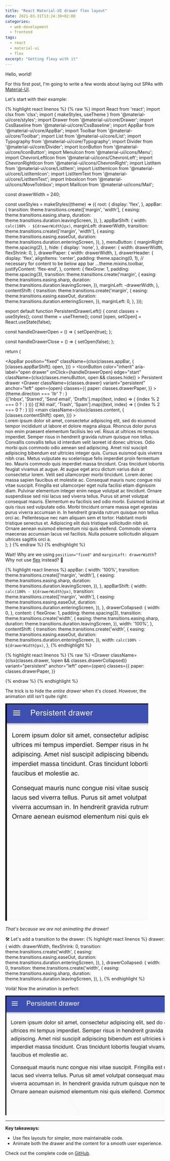 ```yaml
---
title: "React Material-UI drawer flex layout"
date: 2021-03-31T13:24:30+02:00
categories:
  - web-development
  - frontend
tags:
  - react
  - material-ui
  - flex
excerpt: "Getting flexy with it"
---
```


Hello, world!

For this first post, I'm going to write a few words about laying out SPAs with [Material-UI][material-ui].

Let's start with their example:

{% highlight react linenos %}
{% raw %}
import React from 'react';
import clsx from 'clsx';
import { makeStyles, useTheme } from '@material-ui/core/styles';
import Drawer from '@material-ui/core/Drawer';
import CssBaseline from '@material-ui/core/CssBaseline';
import AppBar from '@material-ui/core/AppBar';
import Toolbar from '@material-ui/core/Toolbar';
import List from '@material-ui/core/List';
import Typography from '@material-ui/core/Typography';
import Divider from '@material-ui/core/Divider';
import IconButton from '@material-ui/core/IconButton';
import MenuIcon from '@material-ui/icons/Menu';
import ChevronLeftIcon from '@material-ui/icons/ChevronLeft';
import ChevronRightIcon from '@material-ui/icons/ChevronRight';
import ListItem from '@material-ui/core/ListItem';
import ListItemIcon from '@material-ui/core/ListItemIcon';
import ListItemText from '@material-ui/core/ListItemText';
import InboxIcon from '@material-ui/icons/MoveToInbox';
import MailIcon from '@material-ui/icons/Mail';

const drawerWidth = 240;

const useStyles = makeStyles((theme) => ({
  root: {
    display: 'flex',
  },
  appBar: {
    transition: theme.transitions.create(['margin', 'width'], {
      easing: theme.transitions.easing.sharp,
      duration: theme.transitions.duration.leavingScreen,
    }),
  },
  appBarShift: {
    width: `calc(100% - ${drawerWidth}px)`,
    marginLeft: drawerWidth,
    transition: theme.transitions.create(['margin', 'width'], {
      easing: theme.transitions.easing.easeOut,
      duration: theme.transitions.duration.enteringScreen,
    }),
  },
  menuButton: {
    marginRight: theme.spacing(2),
  },
  hide: {
    display: 'none',
  },
  drawer: {
    width: drawerWidth,
    flexShrink: 0,
  },
  drawerPaper: {
    width: drawerWidth,
  },
  drawerHeader: {
    display: 'flex',
    alignItems: 'center',
    padding: theme.spacing(0, 1),
    // necessary for content to be below app bar
    ...theme.mixins.toolbar,
    justifyContent: 'flex-end',
  },
  content: {
    flexGrow: 1,
    padding: theme.spacing(3),
    transition: theme.transitions.create('margin', {
      easing: theme.transitions.easing.sharp,
      duration: theme.transitions.duration.leavingScreen,
    }),
    marginLeft: -drawerWidth,
  },
  contentShift: {
    transition: theme.transitions.create('margin', {
      easing: theme.transitions.easing.easeOut,
      duration: theme.transitions.duration.enteringScreen,
    }),
    marginLeft: 0,
  },
}));

export default function PersistentDrawerLeft() {
  const classes = useStyles();
  const theme = useTheme();
  const [open, setOpen] = React.useState(false);

  const handleDrawerOpen = () => {
    setOpen(true);
  };

  const handleDrawerClose = () => {
    setOpen(false);
  };

  return (
    <div className={classes.root}>
      <CssBaseline />
      <AppBar
        position="fixed"
        className={clsx(classes.appBar, {
          [classes.appBarShift]: open,
        })}
      >
        <Toolbar>
          <IconButton
            color="inherit"
            aria-label="open drawer"
            onClick={handleDrawerOpen}
            edge="start"
            className={clsx(classes.menuButton, open && classes.hide)}
          >
            <MenuIcon />
          </IconButton>
          <Typography variant="h6" noWrap>
            Persistent drawer
          </Typography>
        </Toolbar>
      </AppBar>
      <Drawer
        className={classes.drawer}
        variant="persistent"
        anchor="left"
        open={open}
        classes={{
          paper: classes.drawerPaper,
        }}
      >
        <div className={classes.drawerHeader}>
          <IconButton onClick={handleDrawerClose}>
            {theme.direction === 'ltr' ? <ChevronLeftIcon /> : <ChevronRightIcon />}
          </IconButton>
        </div>
        <Divider />
        <List>
          {['Inbox', 'Starred', 'Send email', 'Drafts'].map((text, index) => (
            <ListItem button key={text}>
              <ListItemIcon>{index % 2 === 0 ? <InboxIcon /> : <MailIcon />}</ListItemIcon>
              <ListItemText primary={text} />
            </ListItem>
          ))}
        </List>
        <Divider />
        <List>
          {['All mail', 'Trash', 'Spam'].map((text, index) => (
            <ListItem button key={text}>
              <ListItemIcon>{index % 2 === 0 ? <InboxIcon /> : <MailIcon />}</ListItemIcon>
              <ListItemText primary={text} />
            </ListItem>
          ))}
        </List>
      </Drawer>
      <main
        className={clsx(classes.content, {
          [classes.contentShift]: open,
        })}
      >
        <div className={classes.drawerHeader} />
        <Typography paragraph>
          Lorem ipsum dolor sit amet, consectetur adipiscing elit, sed do eiusmod tempor incididunt
          ut labore et dolore magna aliqua. Rhoncus dolor purus non enim praesent elementum
          facilisis leo vel. Risus at ultrices mi tempus imperdiet. Semper risus in hendrerit
          gravida rutrum quisque non tellus. Convallis convallis tellus id interdum velit laoreet id
          donec ultrices. Odio morbi quis commodo odio aenean sed adipiscing. Amet nisl suscipit
          adipiscing bibendum est ultricies integer quis. Cursus euismod quis viverra nibh cras.
          Metus vulputate eu scelerisque felis imperdiet proin fermentum leo. Mauris commodo quis
          imperdiet massa tincidunt. Cras tincidunt lobortis feugiat vivamus at augue. At augue eget
          arcu dictum varius duis at consectetur lorem. Velit sed ullamcorper morbi tincidunt. Lorem
          donec massa sapien faucibus et molestie ac.
        </Typography>
        <Typography paragraph>
          Consequat mauris nunc congue nisi vitae suscipit. Fringilla est ullamcorper eget nulla
          facilisi etiam dignissim diam. Pulvinar elementum integer enim neque volutpat ac
          tincidunt. Ornare suspendisse sed nisi lacus sed viverra tellus. Purus sit amet volutpat
          consequat mauris. Elementum eu facilisis sed odio morbi. Euismod lacinia at quis risus sed
          vulputate odio. Morbi tincidunt ornare massa eget egestas purus viverra accumsan in. In
          hendrerit gravida rutrum quisque non tellus orci ac. Pellentesque nec nam aliquam sem et
          tortor. Habitant morbi tristique senectus et. Adipiscing elit duis tristique sollicitudin
          nibh sit. Ornare aenean euismod elementum nisi quis eleifend. Commodo viverra maecenas
          accumsan lacus vel facilisis. Nulla posuere sollicitudin aliquam ultrices sagittis orci a.
        </Typography>
      </main>
    </div>
  );
}
{% endraw %}
{% endhighlight %}

Wait! Why are we using `position="fixed"` and `marginLeft: drawerWidth`? Why not use [flex][flex-csstricks] instead? 🤩

{% highlight react linenos %}
  appBar: {
    width: '100%',
    transition: theme.transitions.create(['margin', 'width'], {
      easing: theme.transitions.easing.sharp,
      duration: theme.transitions.duration.leavingScreen,
    }),
  },
  appBarShift: {
    width: `calc(100% - ${drawerWidth}px)`,
    transition: theme.transitions.create(['margin', 'width'], {
      easing: theme.transitions.easing.easeOut,
      duration: theme.transitions.duration.enteringScreen,
    }),
  },
  drawerCollapsed: {
    width: 0,
  },
  content: {
    flexGrow: 1,
    padding: theme.spacing(3),
    transition: theme.transitions.create('width', {
      easing: theme.transitions.easing.sharp,
      duration: theme.transitions.duration.leavingScreen,
    }),
    width: '100%',
  },
  contentShift: {
    transition: theme.transitions.create('width', {
      easing: theme.transitions.easing.easeOut,
      duration: theme.transitions.duration.enteringScreen,
    }),
    width: `calc(100% - ${drawerWidth}px)`,
  },
{% endhighlight %}

{% highlight react linenos %}
{% raw %}
<Drawer
    className={clsx(classes.drawer, !open && classes.drawerCollapsed)}
    variant="persistent"
    anchor="left"
    open={open}
    classes={{
      paper: classes.drawerPaper,
    }}
>
{% endraw %}
{% endhighlight %}

The trick is to hide the _entire drawer_ when it's closed. However, the animation still isn't quite right:

![side-menu-slow-animation](/assets/images/2021-03-31-material-ui-drawer-flex-layout/side-menu-slow-animation.gif)

_That's because we are not animating the drawer!_

🛠 Let's add a transition to the drawer:
{% highlight react linenos %}
drawer: {
    width: drawerWidth,
    flexShrink: 0,
    transition: theme.transitions.create('width', {
      easing: theme.transitions.easing.easeOut,
      duration: theme.transitions.duration.enteringScreen,
    }),
  },
  drawerCollapsed: {
    width: 0,
    transition: theme.transitions.create('width', {
      easing: theme.transitions.easing.sharp,
      duration: theme.transitions.duration.leavingScreen,
    }),
  },
{% endhighlight %}

Voilà! Now the animation is perfect:

![side-menu-perfect-animation](/assets/images/2021-03-31-material-ui-drawer-flex-layout/side-menu-perfect-animation.gif)

---

**Key takeaways:**

- Use flex layouts for simpler, more maintainable code.
- Animate both the drawer and the content for a smooth user experience.

Check out the complete code on [GitHub][flex-layout-react-material-ui-drawer].

[material-ui]: https://material-ui.com/
[material-ui-drawer]: https://material-ui.com/components/drawers/
[flex-csstricks]: https://css-tricks.com/snippets/css/a-guide-to-flexbox/
[flex-layout-react-material-ui-drawer]: https://github.com/liorp/flex-layout-react-material-ui-drawer
